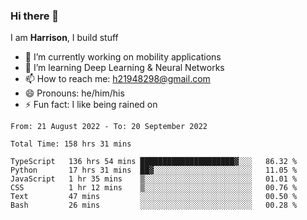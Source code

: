 ### Hi there 👋

I am **Harrison**, I build stuff 

<!--
**drogon98/drogon98** is a ✨ _special_ ✨ repository because its `README.md` (this file) appears on your GitHub profile.

Here are some ideas to get you started:

- 🔭 I’m currently working on ...
- 🌱 I’m currently learning ...
- 👯 I’m looking to collaborate on ...
- 🤔 I’m looking for help with ...
- 💬 Ask me about ...
- 📫 How to reach me: ...
- 😄 Pronouns: ...
- ⚡ Fun fact: ...
-->
<!--[![Anurag's GitHub stats](https://github-readme-stats.vercel.app/api?username=drogon98&theme=merko&show_icons=true)](https://github.com/anuraghazra/github-readme-stats)-->

- 🔭 I’m currently working on mobility applications
- 🌱 I’m learning Deep Learning & Neural Networks
- 📫 How to reach me: h21948298@gmail.com
- 😄 Pronouns: he/him/his
- ⚡ Fun fact: I like being rained on

<!--START_SECTION:waka-->

```text
From: 21 August 2022 - To: 20 September 2022

Total Time: 158 hrs 31 mins

TypeScript   136 hrs 54 mins █████████████████████▓░░░   86.32 %
Python       17 hrs 31 mins  ██▓░░░░░░░░░░░░░░░░░░░░░░   11.05 %
JavaScript   1 hr 35 mins    ▒░░░░░░░░░░░░░░░░░░░░░░░░   01.01 %
CSS          1 hr 12 mins    ▒░░░░░░░░░░░░░░░░░░░░░░░░   00.76 %
Text         47 mins         ░░░░░░░░░░░░░░░░░░░░░░░░░   00.50 %
Bash         26 mins         ░░░░░░░░░░░░░░░░░░░░░░░░░   00.28 %
```

<!--END_SECTION:waka-->
